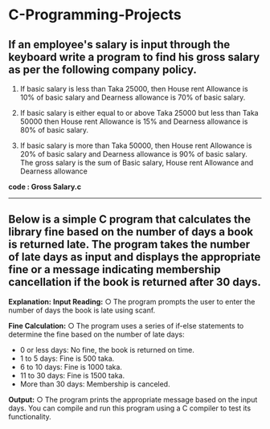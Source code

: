 # C-Programming-Projects

## If an employee's salary is input through the keyboard write a program to find his gross salary as per the following company policy.

1. If basic salary is less than Taka 25000, then House rent Allowance is 10% of basic salary and Dearness allowance is 70% of basic salary.

2. If basic salary is either equal to or above Taka 25000 but less than Taka 50000 then House rent Allowance is 15% and Dearness allowance is 80% of basic salary.

3. If basic salary is more than Taka 50000, then House rent Allowance is 20% of basic salary and Dearness allowance is 90% of basic salary. The gross salary is the sum of Basic salary, House rent Allowance and Dearness allowance

**code : Gross Salary.c**

-------------------------------------------------------------------------------------------------------------------------------------



## Below is a simple C program that calculates the library fine based on the number of days a book is returned late. The program takes the number of late days as input and displays the appropriate fine or a message indicating membership cancellation if the book is returned after 30 days.
   
**Explanation:**
  **Input Reading:**
    ○ The program prompts the user to enter the number of days the book is late using
scanf.

**Fine Calculation:**
○ The program uses a series of if-else statements to determine the fine based
on the number of late days:

- 0 or less days: No fine, the book is returned on time.
- 1 to 5 days: Fine is 500 taka.
- 6 to 10 days: Fine is 1000 taka.
- 11 to 30 days: Fine is 1500 taka.
- More than 30 days: Membership is canceled.

**Output:**
○ The program prints the appropriate message based on the input days.
You can compile and run this program using a C compiler to test its functionality.

